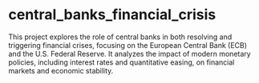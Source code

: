 # central_banks_financial_crisis
This project explores the role of central banks in both resolving and triggering financial crises, focusing on the European Central Bank (ECB) and the U.S. Federal Reserve. It analyzes the impact of modern monetary policies, including interest rates and quantitative easing, on financial markets and economic stability.
